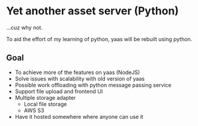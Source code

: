 # Yet another asset server (Python)
...cuz why not.

To aid the effort of my learning of python, yaas will be rebuilt using python.

## Goal
- To achieve more of the features on yaas (NodeJS)
- Solve issues with scalability with old version of yaas
- Possible work offloading with python message passing service
- Support file upload and frontend UI
- Multiple storage adapter
  - Local file storage
  - AWS S3
- Have it hosted somewhere where anyone can use it
